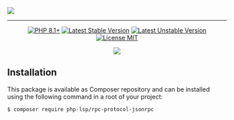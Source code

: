 <a href="https://github.com/php-lsp" target="_blank">
    <img align="center" src="https://avatars.githubusercontent.com/u/153323085?s=120">
</a>

---

<p align="center">
    <a href="https://packagist.org/packages/php-lsp/rpc-protocol-jsonrpc"><img src="https://poser.pugx.org/php-lsp/rpc-protocol-jsonrpc/require/php?style=for-the-badge" alt="PHP 8.1+"></a>
    <a href="https://packagist.org/packages/php-lsp/rpc-protocol-jsonrpc"><img src="https://poser.pugx.org/php-lsp/rpc-protocol-jsonrpc/version?style=for-the-badge" alt="Latest Stable Version"></a>
    <a href="https://packagist.org/packages/php-lsp/rpc-protocol-jsonrpc"><img src="https://poser.pugx.org/php-lsp/rpc-protocol-jsonrpc/v/unstable?style=for-the-badge" alt="Latest Unstable Version"></a>
    <a href="https://raw.githubusercontent.com/php-lsp/rpc-protocol-jsonrpc/blob/master/LICENSE"><img src="https://poser.pugx.org/php-lsp/rpc-protocol-jsonrpc/license?style=for-the-badge" alt="License MIT"></a>
</p>
<p align="center">
    <a href="https://github.com/php-lsp/rpc-protocol-jsonrpc/actions"><img src="https://github.com/php-lsp/rpc-protocol-jsonrpc/workflows/tests/badge.svg"></a>
</p>

## Installation

This package is available as Composer repository and can be 
installed using the following command in a root of your project:

```sh
$ composer require php-lsp/rpc-protocol-jsonrpc
```
